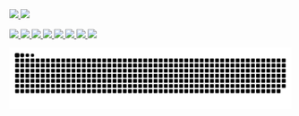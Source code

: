 

<div>
<div>
  <a href="https://github.com/Drako-Dev">
  <img height="180em" src="https://github-readme-stats.vercel.app/api?username=Drako-Dev&show_icons=true&theme=dark&include_all_commits=true&count_private=true"/>
  <img height="180em" src="https://github-readme-stats.vercel.app/api/top-langs/?username=Drako-Dev&layout=compact&langs_count=7&theme=dark"/>
</div>
<br>
<div>
    <img src="https://images.vexels.com/media/users/3/166470/isolated/lists/73835fa38fba6d35aff9de603dc5044a-icone-da-linguagem-de-programacao-php.png" width="40">
    <img src="https://images.vexels.com/media/users/3/166477/isolated/lists/9bb722f0e85ddbc1ce0f064534fd2311-icone-da-linguagem-de-programacao-python.png" width="40">
    <img src="https://seeklogo.com/images/H/html5-logo-EF92D240D7-seeklogo.com.png" width="30">
    <img src="https://seeklogo.com/images/C/css3-logo-8724075274-seeklogo.com.png" width="30">
    <img src="https://seeklogo.com/images/J/java-script-js-logo-ACF4AE5082-seeklogo.com.png" width="30">
    <img src="https://seeklogo.com/images/L/laravel-logo-41EC1D4C3F-seeklogo.com.png" width="30">
    <img src="https://seeklogo.com/images/J/jquery-logo-BD35C03823-seeklogo.com.png" width="70">
    <img src="https://seeklogo.com/images/M/MySQL-logo-F6FF285A58-seeklogo.com.png" width="70">
</div>
  
![Snake animation](https://github.com/Drako-Dev/Drako-Dev/blob/output/github-contribution-grid-snake.svg)
</div>
